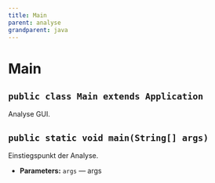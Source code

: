 ```yaml
---
title: Main
parent: analyse
grandparent: java
---
```


# Main


## `public class Main extends Application`

Analyse GUI.

## `public static void main(String[] args)`

Einstiegspunkt der Analyse.

 * **Parameters:** `args` — args
